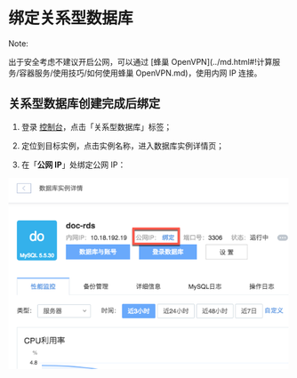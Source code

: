 # 绑定关系型数据库

<span>Note:</span><div class="alertContent">出于安全考虑不建议开启公网，可以通过 [蜂巢 OpenVPN](../md.html#!计算服务/容器服务/使用技巧/如何使用蜂巢 OpenVPN.md)，使用内网 IP 连接。</div>

## 关系型数据库创建完成后绑定

1. 登录 [控制台](https://c.163.com/dashboard#/m/rds/)，点击「关系型数据库」标签；

2. 定位到目标实例，点击实例名称，进入数据库实例详情页；

3. 在「**公网 IP**」处绑定公网 IP：

![](../../image/IP管理使用指南-绑定RDS.png)

